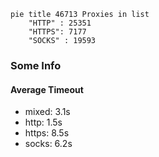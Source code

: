 
```mermaid
pie title 46713 Proxies in list
    "HTTP" : 25351
    "HTTPS": 7177
    "SOCKS" : 19593
```

### Some Info
#### Average Timeout

- mixed: 3.1s
- http: 1.5s
- https: 8.5s
- socks: 6.2s